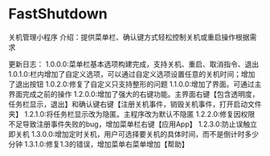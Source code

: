 # FastShutdown

关机管理小程序
介绍：提供菜单栏、确认键方式轻松控制关机或重启操作根据需求

更新日志：
1.0.0.0:菜单栏基本选项构建完成，支持关机、重启、取消指令、退出
1.0.1.0:栏内增加了自定义选项，可以通过自定义选项设置任意的关机时间；增加了退出按钮
1.0.2.0:修复了自定义只支持整形的问题
1.1.0.0:增加了界面。可通过主界面完成之前的操作
1.2.0.0:增加了强大的右键功能。主界面右键【包含透明度，任务栏显示，退出】和确认键右键【注册关机事件，销毁关机事件，打开启动文件夹】
1.2.1.0:将任务栏显示改为隐匿。主程序改为默认不隐匿
1.2.2.0:修复因权限不足导致注册事件失败的bug，增加菜单栏右键【应用App】
1.2.3.0:防止误触立即关机
1.3.0.0:增加定时关机，用户可选择要关机的具体时间，而不是倒计时多少分钟
1.3.1.0:修复1.3的错误，增加菜单右菜单增加【帮助】
